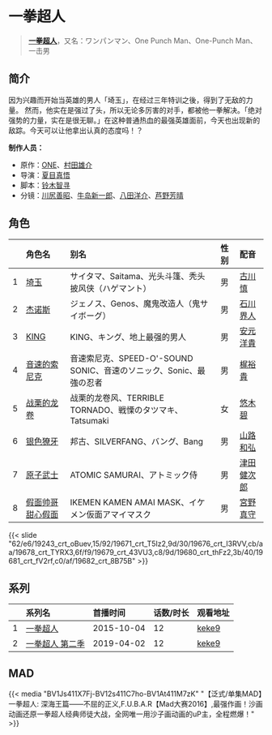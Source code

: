 # 一拳超人


> <u>**[一拳超人](http://bgm.tv/subject/127563)**</u>，又名：ワンパンマン、One Punch Man、One-Punch Man、一击男

## 简介


因为兴趣而开始当英雄的男人「埼玉」，在经过三年特训之後，得到了无敌的力量。
然而，他实在是强过了头，所以无论多厉害的对手，都被他一拳解决。「绝对强势的力量，实在是很无聊。」在这种普通热血的最强英雄面前，今天也出现新的敌踪。今天可以让他拿出认真的态度吗！？

**制作人员：**
- 原作：[ONE](http://bgm.tv/person/8513)、[村田雄介](http://bgm.tv/person/2596)
- 导演：[夏目真悟](http://bgm.tv/person/11568)
- 脚本：[铃木智寻](http://bgm.tv/person/17972)
- 分镜：[川尻善昭](http://bgm.tv/person/804)、[牛岛新一郎](http://bgm.tv/person/19153)、[八田洋介](http://bgm.tv/person/20810)、[芦野芳晴](http://bgm.tv/person/1732)

## 角色

|     |   角色名   |   别名  | 性别 |  配音  |
|:--- |:------  |:----      |:---  |:--   |
| 1 | [埼玉](http://bgm.tv/character/19243) | サイタマ、Saitama、光头斗篷、秃头披风侠（ハゲマント） | 男 | [古川慎](http://bgm.tv/person/12483) |
| 2 | [杰诺斯](http://bgm.tv/character/19671) | ジェノス、Genos、魔鬼改造人（鬼サイボーグ） | 男 | [石川界人](http://bgm.tv/person/9953) |
| 3 | [KING](http://bgm.tv/character/19676) | KING、キング、地上最强的男人 | 男 | [安元洋貴](http://bgm.tv/person/4483) |
| 4 | [音速的索尼克](http://bgm.tv/character/19678) | 音速索尼克、SPEED-O'-SOUND SONIC、音速のソニック、Sonic、最強の忍者 | 男 | [梶裕貴](http://bgm.tv/person/5209) |
| 5 | [战栗的龙卷](http://bgm.tv/character/19679) | 战栗的龙卷风、TERRIBLE TORNADO、戦慄のタツマキ、Tatsumaki | 女 | [悠木碧](http://bgm.tv/person/5076) |
| 6 | [银色獠牙](http://bgm.tv/character/19680) | 邦古、SILVERFANG、バング、Bang | 男 | [山路和弘](http://bgm.tv/person/5503) |
| 7 | [原子武士](http://bgm.tv/character/19681) | ATOMIC SAMURAI、アトミック侍 | 男 | [津田健次郎](http://bgm.tv/person/3977) |
| 8 | [假面帅哥甜心假面](http://bgm.tv/character/19682) | IKEMEN KAMEN AMAI MASK、イケメン仮面アマイマスク | 男 | [宮野真守](http://bgm.tv/person/4697) |

{{< slide "62/e6/19243_crt_oBuev,15/92/19671_crt_T5Iz2,9d/30/19676_crt_I3RVV,cb/aa/19678_crt_TYRX3,6f/f9/19679_crt_43VU3,c8/9d/19680_crt_thFz2,3b/40/19681_crt_fV2rf,c0/af/19682_crt_8B75B" >}}

## 系列

|     | 系列名      | 首播时间       | 话数/时长 | 观看地址                                                    |
| :-- | :------- | :--------- | :---- | :------------------------------------------------------ |
| 1   |[一拳超人](https://bgm.tv/subject/127563)| 2015-10-04 | 12    | [keke9](https://www.keke9.app/play/23426-4-182371.html) |
| 2   |[一拳超人 第二季](https://bgm.tv/subject/193619)| 2019-04-02 | 12    | [keke9](https://www.keke9.app/play/23422-4-182284.html) |


## MAD

{{< media  "BV1Js411X7Fj-BV12s411C7ho-BV1At411M7zK"
"【泛式/单集MAD】一拳超人: 深海王篇——不屈的正义,F.U.B.A.R【Mad大赛2016】,最强作画！沙画动画还原一拳超人经典师徒大战，全网唯一用沙子画动画的uP主，全程燃爆！"  >}}
